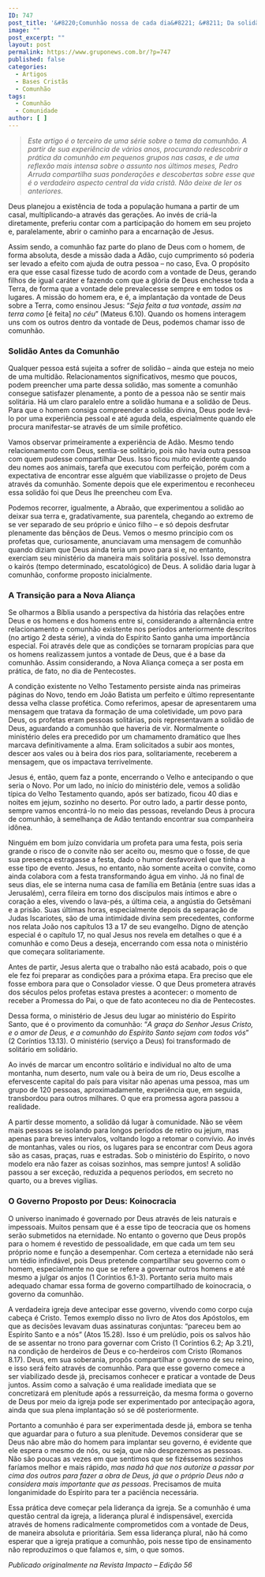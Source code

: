 ```yaml
---
ID: 747
post_title: '&#8220;Comunhão nossa de cada dia&#8221; &#8211; Da solidão para a koinocracia'
image: ""
post_excerpt: ""
layout: post
permalink: https://www.gruponews.com.br/?p=747
published: false
categories:
  - Artigos
  - Bases Cristãs
  - Comunhão
tags:
  - Comunhão
  - Comunidade
author: [ ]
---
```

<blockquote><em>Este artigo é o terceiro de uma série sobre o tema da comunhão. A partir de sua experiência de vários anos, procurando redescobrir a prática da comunhão em pequenos grupos nas casas, e de uma reflexão mais intensa sobre o assunto nos últimos meses, Pedro Arruda compartilha suas ponderações e descobertas sobre esse que é o verdadeiro aspecto central da vida cristã. Não deixe de ler os anteriores. </em></blockquote>
Deus planejou a existência de toda a população humana a partir de um casal, multiplicando-a através das gerações. Ao invés de criá-la diretamente, preferiu contar com a participação do homem em seu projeto e, paralelamente, abrir o caminho para a encarnação de Jesus.

Assim sendo, a comunhão faz parte do plano de Deus com o homem, de forma absoluta, desde a missão dada a Adão, cujo cumprimento só poderia ser levado a efeito com ajuda de outra pessoa – no caso, Eva. O propósito era que esse casal fizesse tudo de acordo com a vontade de Deus, gerando filhos de igual caráter e fazendo com que a glória de Deus enchesse toda a Terra, de forma que a vontade dele prevalecesse sempre e em todos os lugares. A missão do homem era, e é, a implantação da vontade de Deus sobre a Terra, como ensinou Jesus: “<em>Seja feita a tua vontade, assim na terra como</em> [é feita] <em>no céu</em>” (Mateus 6.10). Quando os homens interagem uns com os outros dentro da vontade de Deus, podemos chamar isso de comunhão.
<h3>Solidão Antes da Comunhão</h3>
Qualquer pessoa está sujeita a sofrer de solidão – ainda que esteja no meio de uma multidão. Relacionamentos significativos, mesmo que poucos, podem preencher uma parte dessa solidão, mas somente a comunhão consegue satisfazer plenamente, a ponto de a pessoa não se sentir mais solitária. Há um claro paralelo entre a solidão humana e a solidão de Deus. Para que o homem consiga compreender a solidão divina, Deus pode levá-lo por uma experiência pessoal e até aguda dela, especialmente quando ele procura manifestar-se através de um símile profético.

Vamos observar primeiramente a experiência de Adão. Mesmo tendo relacionamento com Deus, sentia-se solitário, pois não havia outra pessoa com quem pudesse compartilhar Deus. Isso ficou muito evidente quando deu nomes aos animais, tarefa que executou com perfeição, porém com a expectativa de encontrar esse alguém que viabilizasse o projeto de Deus através da comunhão. Somente depois que ele experimentou e reconheceu essa solidão foi que Deus lhe preencheu com Eva.

Podemos recorrer, igualmente, a Abraão, que experimentou a solidão ao deixar sua terra e, gradativamente, sua parentela, chegando ao extremo de se ver separado de seu próprio e único filho – e só depois desfrutar plenamente das bênçãos de Deus. Vemos o mesmo princípio com os profetas que, curiosamente, anunciavam uma mensagem de comunhão quando diziam que Deus ainda teria um povo para si e, no entanto, exerciam seu ministério da maneira mais solitária possível. Isso demonstra o kairós (tempo determinado, escatológico) de Deus. A solidão daria lugar à comunhão, conforme proposto inicialmente.
<h3><strong> </strong>A Transição para a Nova Aliança</h3>
Se olharmos a Bíblia usando a perspectiva da história das relações entre Deus e os homens e dos homens entre si, considerando a alternância entre relacionamento e comunhão existente nos períodos anteriormente descritos (no artigo 2 desta série), a vinda do Espírito Santo ganha uma importância especial. Foi através dele que as condições se tornaram propícias para que os homens realizassem juntos a vontade de Deus, que é a base da comunhão. Assim considerando, a Nova Aliança começa a ser posta em prática, de fato, no dia de Pentecostes.

A condição existente no Velho Testamento persiste ainda nas primeiras páginas do Novo, tendo em João Batista um perfeito e último representante dessa velha classe profética. Como referimos, apesar de apresentarem uma mensagem que tratava da formação de uma coletividade, um povo para Deus, os profetas eram pessoas solitárias, pois representavam a solidão de Deus, aguardando a comunhão que haveria de vir. Normalmente o ministério deles era precedido por um chamamento dramático que lhes marcava definitivamente a alma. Eram solicitados a subir aos montes, descer aos vales ou à beira dos rios para, solitariamente, receberem a mensagem, que os impactava terrivelmente.

Jesus é, então, quem faz a ponte, encerrando o Velho e antecipando o que seria o Novo. Por um lado, no início do ministério dele, vemos a solidão típica do Velho Testamento quando, após ser batizado, ficou 40 dias e noites em jejum, sozinho no deserto. Por outro lado, a partir desse ponto, sempre vamos encontrá-lo no meio das pessoas, revelando Deus à procura de comunhão, à semelhança de Adão tentando encontrar sua companheira idônea.

Ninguém em bom juízo convidaria um profeta para uma festa, pois seria grande o risco de o convite não ser aceito ou, mesmo que o fosse, de que sua presença estragasse a festa, dado o humor desfavorável que tinha a esse tipo de evento. Jesus, no entanto, não somente aceita o convite, como ainda colabora com a festa transformando água em vinho. Já no final de seus dias, ele se interna numa casa de família em Betânia (entre suas idas a Jerusalém), cerra fileira em torno dos discípulos mais íntimos e abre o coração a eles, vivendo o lava-pés, a última ceia, a angústia do Getsêmani e a prisão. Suas últimas horas, especialmente depois da separação de Judas Iscariotes, são de uma intimidade divina sem precedentes, conforme nos relata João nos capítulos 13 a 17 de seu evangelho. Digno de atenção especial é o capítulo 17, no qual Jesus nos revela em detalhes o que é a comunhão e como Deus a deseja, encerrando com essa nota o ministério que começara solitariamente.

Antes de partir, Jesus alerta que o trabalho não está acabado, pois o que ele fez foi preparar as condições para a próxima etapa. Era preciso que ele fosse embora para que o Consolador viesse. O que Deus prometera através dos séculos pelos profetas estava prestes a acontecer: o momento de receber a Promessa do Pai, o que de fato aconteceu no dia de Pentecostes.

Dessa forma, o ministério de Jesus deu lugar ao ministério do Espírito Santo, que é o provimento da comunhão: “<em>A graça do Senhor Jesus Cristo, e o amor de Deus, e a comunhão do Espírito Santo sejam com todos vós</em>” (2 Coríntios 13.13). O ministério (serviço a Deus) foi transformado de solitário em solidário.

Ao invés de marcar um encontro solitário e individual no alto de uma montanha, num deserto, num vale ou à beira de um rio, Deus escolhe a efervescente capital do país para visitar não apenas uma pessoa, mas um grupo de 120 pessoas, aproximadamente, experiência que, em seguida, transbordou para outros milhares. O que era promessa agora passou a realidade.

A partir desse momento, a solidão dá lugar à comunidade. Não se vêem mais pessoas se isolando para longos períodos de retiro ou jejum, mas apenas para breves intervalos, voltando logo a retomar o convívio. Ao invés de montanhas, vales ou rios, os lugares para se encontrar com Deus agora são as casas, praças, ruas e estradas. Sob o ministério do Espírito, o novo modelo era não fazer as coisas sozinhos, mas sempre juntos! A solidão passou a ser exceção, reduzida a pequenos períodos, em secreto no quarto, ou a breves vigílias.
<h3><strong> </strong>O Governo Proposto por Deus: Koinocracia</h3>
O universo inanimado é governado por Deus através de leis naturais e impessoais. Muitos pensam que é a esse tipo de teocracia que os homens serão submetidos na eternidade. No entanto o governo que Deus propôs para o homem é revestido de pessoalidade, em que cada um tem seu próprio nome e função a desempenhar. Com certeza a eternidade não será um tédio infindável, pois Deus pretende compartilhar seu governo com o homem, especialmente no que se refere a governar outros homens e até mesmo a julgar os anjos (1 Coríntios 6.1-3). Portanto seria muito mais adequado chamar essa forma de governo compartilhado de koinocracia, o governo da comunhão.

A verdadeira igreja deve antecipar esse governo, vivendo como corpo cuja cabeça é Cristo. Temos exemplo disso no livro de Atos dos Apóstolos, em que as decisões levavam duas assinaturas conjuntas: “pareceu bem ao Espírito Santo e a nós” (Atos 15.28). Isso é um prelúdio, pois os salvos hão de se assentar no trono para governar com Cristo (1 Coríntios 6.2; Ap 3.21), na condição de herdeiros de Deus e co-herdeiros com Cristo (Romanos 8.17). Deus, em sua soberania, propôs compartilhar o governo de seu reino, e isso será feito através de comunhão. Para que esse governo comece a ser viabilizado desde já, precisamos conhecer e praticar a vontade de Deus juntos. Assim como a salvação é uma realidade imediata que se concretizará em plenitude após a ressurreição, da mesma forma o governo de Deus por meio da igreja pode ser experimentado por antecipação agora, ainda que sua plena implantação só se dê posteriormente.

Portanto a comunhão é para ser experimentada desde já, embora se tenha que aguardar para o futuro a sua plenitude. Devemos considerar que se Deus não abre mão do homem para implantar seu governo, é evidente que ele espera o mesmo de nós, ou seja, que não desprezemos as pessoas. Não são poucas as vezes em que sentimos que se fizéssemos sozinhos faríamos melhor e mais rápido, <em>mas nada há que nos autorize a passar por cima dos outros para fazer a obra de Deus, já que o próprio Deus não a considera mais importante que as pessoas</em>. Precisamos de muita longanimidade do Espírito para ter a paciência necessária.

Essa prática deve começar pela liderança da igreja. Se a comunhão é uma questão central da igreja, a liderança plural é indispensável, exercida através de homens radicalmente comprometidos com a vontade de Deus, de maneira absoluta e prioritária. Sem essa liderança plural, não há como esperar que a igreja pratique a comunhão, pois nesse tipo de ensinamento não reproduzimos o que falamos e, sim, o que somos.

<em>Publicado originalmente na Revista Impacto – Edição 56</em>